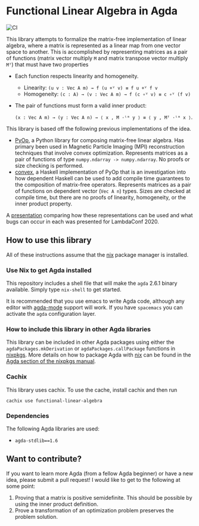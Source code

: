 Functional Linear Algebra in Agda
=================================

![CI](https://github.com/ryanorendorff/functional-linear-algebra/workflows/build/badge.svg)

This library attempts to formalize the matrix-free implementation of linear
algebra, where a matrix is represented as a linear map from one vector space
to another. This is accomplished by representing matrices as a pair of
functions (matrix vector multiply `M` and matrix transpose vector multiply
`Mᵀ`) that must have two properties

- Each function respects linearity and homogeneity. 
  - Linearity: `(u v : Vec A m) → f (u +ⱽ v) ≡ f u +ⱽ f v`
  - Homogeneity: `(c : A) → (v : Vec A m) → f (c ∘ⱽ v) ≡ c ∘ⱽ (f v)`
- The pair of functions must form a valid inner product:

  `(x : Vec A m) → (y : Vec A n) → ⟨ x , M ·ˡᵐ y ⟩ ≡ ⟨ y , Mᵀ ·ˡᵐ x ⟩`.

This library is based off the following previous implementations of the idea.

- [PyOp][PyOp], a Python library for composing matrix-free linear algebra.
  Has primary been used in Magnetic Particle Imaging (MPI) reconstruction
  techniques that involve convex optimization. Represents matrices as a pair
  of functions of type `numpy.ndarray -> numpy.ndarray`. No proofs or size
  checking is performed.
- [convex][convex], a Haskell implementation of PyOp that is an investigation
  into how dependent Haskell can be used to add compile time guarantees to
  the composition of matrix-free operators. Represents matrices as a pair of
  functions on dependent vector (`Vec A n`) types. Sizes are checked at
  compile time, but there are no proofs of linearity, homogeneity, or the
  inner product property.

A [presentation][presentation] comparing how these representations can be used
and what bugs can occur in each was presented for LambdaConf 2020.


How to use this library
-----------------------

All of these instructions assume that the [nix][nix] package manager is
installed.


### Use Nix to get Agda installed

This repository includes a shell file that will make the `agda` 2.6.1 binary
available. Simply type `nix-shell` to get started.

It is recommended that you use emacs to write Agda code, although any editor
with [agda-mode][agda-mode] support will work. If you have `spacemacs` you
can activate the `agda` configuration layer.


### How to include this library in other Agda libraries

This library can be included in other Agda packages using either the
`agdaPackages.mkDerivation` or `agdaPackages.callPackage` functions in
[nixpkgs][nixpkgs]. More details on how to package Agda with [nix][nix] can
be found in the [Agda section of the nixpkgs manual][nixpkgs-agda].


### Cachix

This library uses cachix. To use the cache, install cachix and then run

```
cachix use functional-linear-algebra
```


### Dependencies

The following Agda libraries are used:

- `agda-stdlib==1.6`


Want to contribute?
-------------------

If you want to learn more Agda (from a fellow Agda beginner) or have a new idea,
please submit a pull request! I would like to get to the following at some point:

1. Proving that a matrix is positive semidefinite. This should be possible by
   using the inner product definition.
2. Prove a transformation of an optimization problem preserves the problem
   solution.


<!-- Other material related to this project on my github -->
[PyOp]: https://github.com/ryanorendorff/pyop
[convex]: https://github.com/ryanorendorff/convex
[presentation]: https://github.com/ryanorendorff/lc-2020-linear-algebra-agda

<!-- References -->
[agda-mode]: https://agda.readthedocs.io/en/v2.6.1/tools/emacs-mode.html
[nix]: https://nixos.org
[nixpkgs]: https://github.com/nixos/nixpkgs
[nixpkgs-agda]: https://github.com/NixOS/nixpkgs/blob/master/doc/languages-frameworks/agda.section.md
[spacemacs]: https://www.spacemacs.org/
